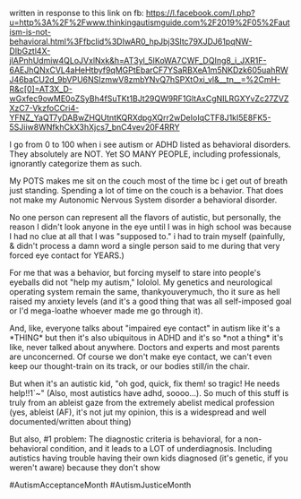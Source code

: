 ---
---

written in response to this link on fb: https://l.facebook.com/l.php?u=http%3A%2F%2Fwww.thinkingautismguide.com%2F2019%2F05%2Fautism-is-not-behavioral.html%3Ffbclid%3DIwAR0_hpJbj3Sltc79XJDJ61pqNW-DIbGztl4X-jlAPnhUdmiw4QLoJVxlNxk&h=AT3yl_5IKoWA7CWF_DQIng8_i_JXR1F-6AEJhQNxCVL4aHeHtbyf9qMGPtEbarCF7YSaRBXeA1m5NKDzk605uahRWJ46baCU2d_9bVPU6NSIzmwV8zmbYNvQ7hSPXtOxi_vl&__tn__=%2CmH-R&c[0]=AT3X_D-wGxfec9owME0oZSyBh4fSuTKt1BJt29QW9RF1GltAxCgNILRGXYvZc27ZVZXzC7-VkzfoCCri4-YFNZ_YaQT7yDABwZHQUtntKQRXdpgXQrr2wDeIoIqCTF8J1kI5E8FK5-5SJiiw8WNfkhCkX3hXjcs7_bnC4vev20F4RRY

I go from 0 to 100 when i see autism or ADHD listed as behavioral disorders. They absolutely are NOT. Yet SO MANY PEOPLE, including professionals, ignorantly categorize them as such.

  

My POTS makes me sit on the couch most of the time bc i get out of breath just standing. Spending a lot of time on the couch is a behavior. That does not make my Autonomic Nervous System disorder a behavioral disorder.

  

No one person can represent all the flavors of autistic, but personally, the reason I didn't look anyone in the eye until I was in high school was because I had no clue at all that I was "supposed to." i had to train myself (painfully, & didn't process a damn word a single person said to me during that very forced eye contact for YEARS.)

  

For me that was a behavior, but forcing myself to stare into people's eyeballs did not "help my autism," lololol. My genetics and neurological operating system remain the same, thankyouverymuch, tho it sure as hell raised my anxiety levels (and it's a good thing that was all self-imposed goal or I'd mega-loathe whoever made me go through it).

  

And, like, everyone talks about "impaired eye contact" in autism like it's a \*THING\* but then it's also ubiquitous in ADHD and it's so \*not a thing\* it's like, never talked about anywhere. Doctors and experts and most parents are unconcerned. Of course we don't make eye contact, we can't even keep our thought-train on its track, or our bodies still/in the chair.

  

But when it's an autistic kid, "oh god, quick, fix them! so tragic! He needs help!!1\`~" (Also, most autistics have adhd, soooo...). So much of this stuff is truly from an ableist gaze from the extremely abelist medical profession (yes, ableist (AF), it's not jut my opinion, this is a widespread and well documented/written about thing)

  

But also, #1 problem: The diagnostic criteria is behavioral, for a non-behavioral condition, and it leads to a LOT of underdiagnosis. Including autistics having trouble having their own kids diagnosed (it's genetic, if you weren't aware) because they don't show

  

#AutismAcceptanceMonth #AutismJusticeMonth